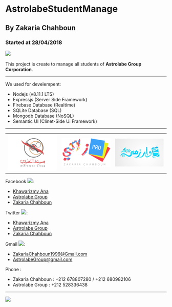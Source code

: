 # AstrolabeStudentManage
## By Zakaria Chahboun
### Started at 28/04/2018


<img src='https://raw.githubusercontent.com/zakaria-chahboun/ZakiQtProjects/master/IMAGE1.png'/>


This project is create to manage all students of **Astrolabe Group Corporation**.

-------------------------------------

We used for develempent:
- Nodejs (v8.11.1 LTS)
- Expressjs (Server Side Framework)
- Firebase Database (Realtime)
- SQLite Database (SQL)
- Mongodb Database (NoSQL)
- Semantic UI (Clinet-Side Ui Framework)

-------------------------------------

|                   |                   |                   |
| ----------------- | ----------------- | ----------------- |
| <img src='https://raw.githubusercontent.com/zakaria-chahboun/AstrolabeStudentManage/master/public/images/Logos/Logo%20-%20ASTROLABE%20GROUP.PNG' width='300px'/> | <img src='https://raw.githubusercontent.com/zakaria-chahboun/AstrolabeStudentManage/master/public/images/Logos/Logo%20-%20ZAKI%20PRO.PNG' width='300px'/> | <img src='https://raw.githubusercontent.com/zakaria-chahboun/AstrolabeStudentManage/master/public/images/Logos/Logo%20-%20KhawarizmyAna.jpg' width='300px'/> |


Facebook <img src='https://vectors.pro/wp-content/uploads/2017/09/facebook-f-round-icon-vector-logo-300x300.png' width='20px'/>:
- <a href='https://www.facebook.com/KhawarizmyAna'>Khawarizmy Ana</a>
- <a href='https://www.facebook.com/AstrolabeGroup/'>Astrolabe Group</a>
- <a href='https://www.facebook.com/zakaria.chahboun.2018'>Zakaria Chahboun</a>

Twitter <img src='http://itouchappreviewers.com/wp-content/uploads/2015/01/twitter-logo_22.png' width='20px'/>:
- <a href='https://twitter.com/KhawarizmyAna'>Khawarizmy Ana</a>
- <a href='https://twitter.com/AstrolabeGroup'>Astrolabe Group</a>
- <a href='https://twitter.com/Zaki_Chahboun'>Zakaria Chahboun</a>

Gmail <img src='http://www.beep.es/blog/wp-content/uploads/2016/11/gmail_icono.png' width='20px'/>:
- ZakariaChahboun1996@Gmail.com
- AstrolabeGroup@gmail.com

Phone :
- Zakaria Chahboun : +212 678807280 / +212 680982106
- Astrolabe Group : +212 528336438


-------------------------------------------


<img src='https://raw.githubusercontent.com/zakaria-chahboun/ZakiQtProjects/master/IMAGE2.png'/>
